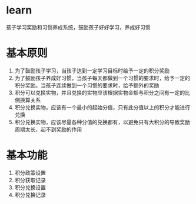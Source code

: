 # learn
孩子学习奖励和习惯养成系统，鼓励孩子好好学习，养成好习惯
# 基本原则 
1. 为了鼓励孩子学习，当孩子达到一定学习目标时给予一定的积分奖励
2. 为了鼓励孩子养成好习惯，当孩子每天都做到一个习惯的要求时，给予一定的积分奖励。当孩子连续做到一个习惯的要求时，给予额外的奖励
3. 积分可以兑换实物，并且兑换的实物应该根据实物金额与积分之间有一定的比例换算关系
4. 积分兑换实物，应该有一个最小的起始分值，只有此分值以上的积分才能进行兑换
5. 积分兑换实物，应该尽量各种分值的兑换都有，以避免只有大积分的导致奖励周期太长，起不到奖励的作用
# 基本功能
1. 积分政策设置
2. 积分获取记录
3. 积分兑换设置
4. 积分兑换记录
